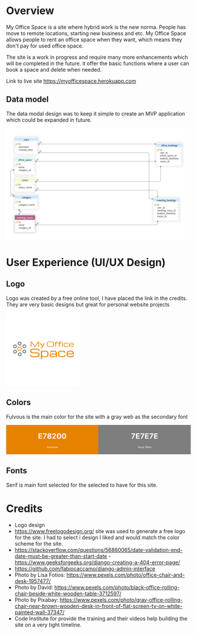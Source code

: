 # Overview
My Office Space is a site where hybrid work is the new norma. People has move to remote locations, starting new business and etc. 
My Office Space allows people to rent an office space when they want, which means they don't pay for used office space.

The site is a work in progress and require many more enhancements which will be completed in the future. it offer the basic functions where a user can book a space and delete when needed.

Link to live site https://myofficespace.herokuapp.com


## Data model

The data modal design was to keep it simple to create an MVP application which could be expanded in future.

![DB Data Model](docs/images/data_modal.png)

# User Experience (UI/UX Design)

## Logo

Logo was created by a free online tool, I have placed the link in the credits. They are very basic designs but great for personal website projects

![Logo](static/images/logo.png)

## Colors

Fulvous is the main color for the site with a gray web as the secondary font

![Branding Colours ](docs/images/branding_colours.png)

## Fonts

Serif is main font selected for the selected to have for this site.

# Credits

- Logo design
 - https://www.freelogodesign.org/ site was used to generate a free logo for the site. I had to select i design I liked and would match the color scheme for the site.
 - https://stackoverflow.com/questions/56860065/date-validation-end-date-must-be-greater-than-start-date - https://www.geeksforgeeks.org/django-creating-a-404-error-page/
 - https://github.com/fabiocaccamo/django-admin-interface
 - Photo by Lisa Fotios: https://www.pexels.com/photo/office-chair-and-desk-1957477/
 - Photo by David: https://www.pexels.com/photo/black-office-rolling-chair-beside-white-wooden-table-3712597/
 - Photo by Pixabay: https://www.pexels.com/photo/gray-office-rolling-chair-near-brown-wooden-desk-in-front-of-flat-screen-tv-on-white-painted-wall-37347/
 - Code Institute for provide the training and their videos help building the site on a very tight timeline.
